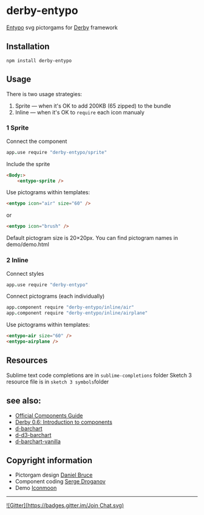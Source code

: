 # derby-entypo
[Entypo](http://entypo.com/) svg pictorgams for [Derby](http://github.com/codeparty/derby) framework

## Installation
```shell
npm install derby-entypo
```

## Usage
There is two usage strategies:

1. Sprite — when it's OK to add 200KB (65 zipped) to the bundle
2. Inline — when it's OK to `require` each icon manualy

### 1 Sprite
Connect the component
```coffeescript
app.use require "derby-entypo/sprite"
```

Include the sprite
```html
<Body:>
	<entypo-sprite />
```

Use pictograms within templates: 
```html
<entypo icon="air" size="60" />
```

or
```html
<entypo icon="brush" />
```


Default pictogram size is 20×20px. You can find pictogram names in demo/demo.html 


### 2 Inline
Connect styles
```coffeescript
app.use require "derby-entypo"
```

Connect pictograms (each individually)
```coffeescript
app.component require "derby-entypo/inline/air"
app.component require "derby-entypo/inline/airplane"
```

Use pictograms within templates: 
```html
<entypo-air size="60" />
<entypo-airplane />
```

## Resources
Sublime text code completions are in `sublime-completions` folder
Sketch 3 resource file is in `sketch 3 symbols`folder

## see also:
- [Official Components Guide](https://github.com/codeparty/derby/blob/master/docs/guides/components.md)
- [Derby 0.6: Introduction to components](https://github.com/dmapper/derby-tutorials/blob/master/derby4.md)
- [d-barchart](http://github.com/codeparty/d-barchart)
- [d-d3-barchart](http://github.com/codeparty/d-d3-barchart)
- [d-barchart-vanilla](http://github.com/codeparty/d-barchart-vanilla)

## Copyright information
- Pictorgam design [Daniel Bruce](//entypo.com/)
- Component coding [Serge Droganov](//droganov.ru)
- Demo [Iconmoon](//icomoon.io)

---
[![Gitter](https://badges.gitter.im/Join Chat.svg)](https://gitter.im/droganov/derby-entypo?utm_source=badge&utm_medium=badge&utm_campaign=pr-badge&utm_content=badge)